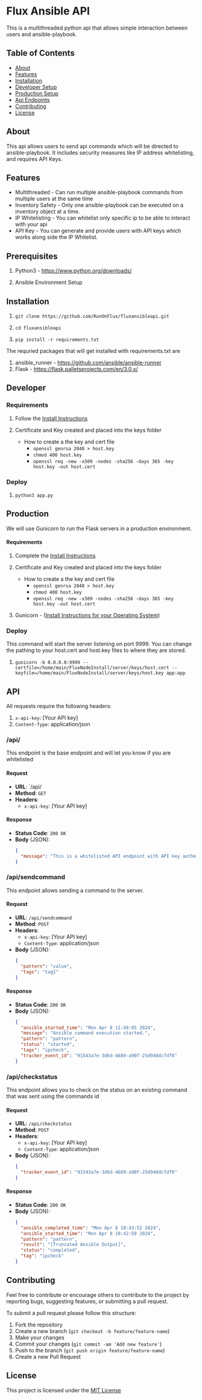 # Flux Ansible API

This is a multithreaded python api that allows simple interaction between users and ansible-playbook.

## Table of Contents

- [About](#about)
- [Features](#features)
- [Installation](#installation)
- [Developer Setup](#developer)
- [Production Setup](#production)
- [Api Endpoints](#api)
- [Contributing](#contributing)
- [License](#license)

## About

This api allows users to send api commands which will be directed to ansible-playbook. It includes security measures like IP address whitelisting, and requires API Keys.

## Features

- Multithreaded - Can run multiple ansible-playbook commands from multiple users at the same time
- Inventory Safety - Only one ansible-playbook can be executed on a inventory object at a time. 
- IP Whitelisting - You can whitelist only specific ip to be able to interact with your api
- API Key - You can generate and provide users with API keys which works along side the IP Whitelist. 

## Prerequisites

1. Python3 - https://www.python.org/downloads/

2. Ansible Environment Setup


## Installation

1. `git clone https://github.com/RunOnFlux/fluxansibleapi.git`

2. `cd fluxansibleapi`

3. `pip install -r requirements.txt`

The requried packages that will get installed with requirements.txt are

1. ansible_runner - https://github.com/ansible/ansible-runner
2. Flask - https://flask.palletsprojects.com/en/3.0.x/

## Developer

### Requirements

1. Follow the [Install Instructions](#installation)

2. Certificate and Key created and placed into the keys folder
    - How to create a the key and cert file
        - `openssl genrsa 2048 > host.key`
        - `chmod 400 host.key`
        - `openssl req -new -x509 -nodes -sha256 -days 365 -key host.key -out host.cert`

### Deploy

1. `python3 app.py`

## Production

We will use Gunicorn to run the Flask servers in a production environment.

#### Requirements

1. Complete the [Install Instructions](#installation)

2. Certificate and Key created and placed into the keys folder
    - How to create a the key and cert file
        - `openssl genrsa 2048 > host.key`
        - `chmod 400 host.key`
        - `openssl req -new -x509 -nodes -sha256 -days 365 -key host.key -out host.cert`

3. Gunicorn - ([Install Instructions for your Operating System](https://docs.gunicorn.org/en/stable/install.html))

### Deploy

This command will start the server listening on port 9999. You can change the pathing to your host.cert and host.key files to where they are stored. 

1. `gunicorn -b 0.0.0.0:9999 --certfile=/home/main/FluxNodeInstall/server/keys/host.cert --keyfile=/home/main/FluxNodeInstall/server/keys/host.key app:app`


## API

All requests require the following headers: 
1. `x-api-key`: [Your API key]
2. `Content-Type`: application/json

### /api/

This endpoint is the base endpoint and will let you know if you are whitelisted

#### Request

- **URL**: `/api/
- **Method**: `GET`
- **Headers**:
  - `x-api-key`: [Your API key]

#### Response

- **Status Code**: `200 OK`
- **Body** (JSON):
  ```json
  {
    "message": "This is a whitelisted API endpoint with API key authentication"
  } 

### /api/sendcommand

This endpoint allows sending a command to the server. 

#### Request

- **URL**: `/api/sendcommand`
- **Method**: `POST`
- **Headers**:
  - `x-api-key`: [Your API key]
  - `Content-Type`: application/json
- **Body** (JSON):
  ```json
  {
    "pattern": "value",
    "tags": "tag1"
  }

#### Response

- **Status Code**: `200 OK`
- **Body** (JSON):
  ```json
  {
    "ansible_started_time": "Mon Apr 8 11:49:05 2024",
    "message": "Ansible command execution started.",
    "pattern": "pattern",
    "status": "started",
    "tags": "ipcheck",
    "tracker_event_id": "91543a7e-3d6d-4689-a90f-25d940dcfdf6"
  }

### /api/checkstatus

This endpoint allows you to check on the status on an existing command that was sent using the commands id

#### Request

- **URL**: `/api/checkstatus`
- **Method**: `POST`
- **Headers**:
  - `x-api-key`: [Your API key]
  - `Content-Type`: application/json
- **Body** (JSON):
  ```json
  {
    "tracker_event_id": "91543a7e-3d6d-4689-a90f-25d940dcfdf6"
  }


#### Response

- **Status Code**: `200 OK`
- **Body** (JSON):
  ```json
  {
    "ansible_completed_time": "Mon Apr 8 10:43:52 2024",
    "ansible_started_time": "Mon Apr 8 10:42:50 2024",
    "pattern": "pattern",
    "result": "[Truncated Ansible Output]",
    "status": "completed",
    "tag": "ipcheck"
  }


## Contributing

Feel free to contribute or encourage others to contribute to the project by reporting bugs, suggesting features, or submitting a pull request. 

To submit a pull request please follow this structure: 

1. Fork the repository
2. Create a new branch (`git checkout -b feature/feature-name`)
3. Make your changes
4. Commit your changes (`git commit -am 'Add new feature'`)
5. Push to the branch (`git push origin feature/feature-name`)
6. Create a new Pull Request

## License

This project is licensed under the [MIT License](LICENSE)
